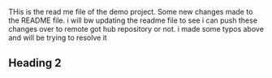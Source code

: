 THis is the read me file of the demo project.
Some new changes made to the README file.
i will bw updating the readme file to see i can push these changes over to remote 
got hub repository or not.
i made some typos above and will be trying to resolve it
## Heading 2
